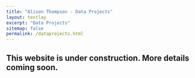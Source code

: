 ```yaml
---
title: "Alison Thompson - Data Projects"
layout: textlay
excerpt: "Data Projects"
sitemap: false
permalink: /dataprojects.html
---
```


## This website is under construction.  More details coming soon.

